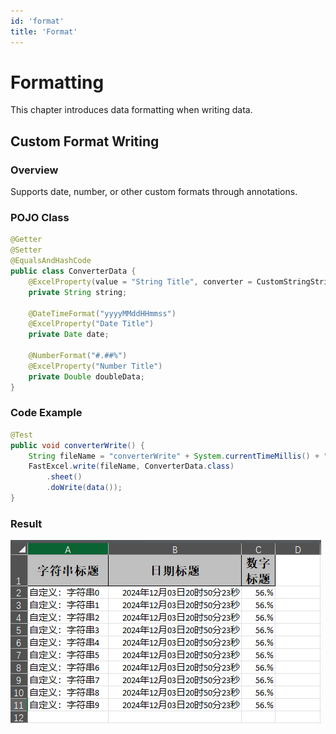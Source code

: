 ```yaml
---
id: 'format'
title: 'Format'
---
```


# Formatting
This chapter introduces data formatting when writing data.

## Custom Format Writing

### Overview
Supports date, number, or other custom formats through annotations.

### POJO Class
```java
@Getter
@Setter
@EqualsAndHashCode
public class ConverterData {
    @ExcelProperty(value = "String Title", converter = CustomStringStringConverter.class)
    private String string;

    @DateTimeFormat("yyyyMMddHHmmss")
    @ExcelProperty("Date Title")
    private Date date;

    @NumberFormat("#.##%")
    @ExcelProperty("Number Title")
    private Double doubleData;
}
```

### Code Example
```java
@Test
public void converterWrite() {
    String fileName = "converterWrite" + System.currentTimeMillis() + ".xlsx";
    FastExcel.write(fileName, ConverterData.class)
        .sheet()
        .doWrite(data());
}
```

### Result
![img](/img/docs/write/converterWrite.png)
